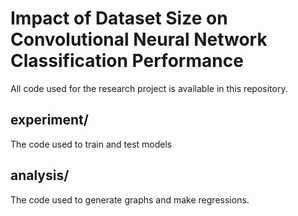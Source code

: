 # Impact of Dataset Size on Convolutional Neural Network Classification Performance 

All code used for the research project is available in this repository. 

## experiment/
The code used to train and test models

## analysis/ 
The code used to generate graphs and make regressions.
